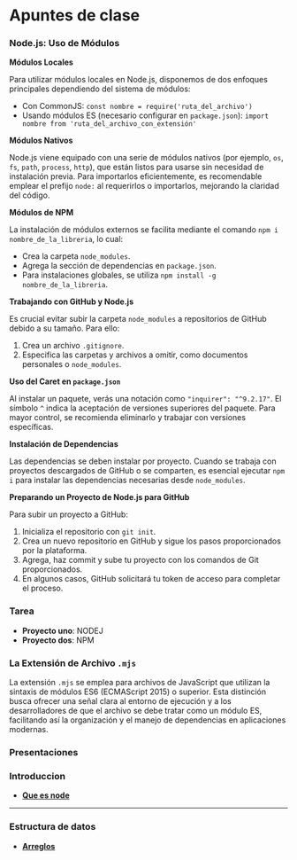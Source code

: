 # Apuntes de clase

### Node.js: Uso de Módulos

**Módulos Locales**

Para utilizar módulos locales en Node.js, disponemos de dos enfoques principales dependiendo del sistema de módulos:

- Con CommonJS: `const nombre = require('ruta_del_archivo')`
- Usando módulos ES (necesario configurar en `package.json`): `import nombre from 'ruta_del_archivo_con_extensión'`

**Módulos Nativos**

Node.js viene equipado con una serie de módulos nativos (por ejemplo, `os`, `fs`, `path`, `process`, `http`), que están listos para usarse sin necesidad de instalación previa. Para importarlos eficientemente, es recomendable emplear el prefijo `node:` al requerirlos o importarlos, mejorando la claridad del código.

**Módulos de NPM**

La instalación de módulos externos se facilita mediante el comando `npm i nombre_de_la_libreria`, lo cual:

- Crea la carpeta `node_modules`.
- Agrega la sección de dependencias en `package.json`.
- Para instalaciones globales, se utiliza `npm install -g nombre_de_la_libreria`.

**Trabajando con GitHub y Node.js**

Es crucial evitar subir la carpeta `node_modules` a repositorios de GitHub debido a su tamaño. Para ello:

1. Crea un archivo `.gitignore`.
2. Especifica las carpetas y archivos a omitir, como documentos personales o `node_modules`.

**Uso del Caret en `package.json`**

Al instalar un paquete, verás una notación como `"inquirer": "^9.2.17"`. El símbolo `^` indica la aceptación de versiones superiores del paquete. Para mayor control, se recomienda eliminarlo y trabajar con versiones específicas.

**Instalación de Dependencias**

Las dependencias se deben instalar por proyecto. Cuando se trabaja con proyectos descargados de GitHub o se comparten, es esencial ejecutar `npm i` para instalar las dependencias necesarias desde `node_modules`.

**Preparando un Proyecto de Node.js para GitHub**

Para subir un proyecto a GitHub:

1. Inicializa el repositorio con `git init`.
2. Crea un nuevo repositorio en GitHub y sigue los pasos proporcionados por la plataforma.
3. Agrega, haz commit y sube tu proyecto con los comandos de Git proporcionados.
4. En algunos casos, GitHub solicitará tu token de acceso para completar el proceso.

### Tarea

- **Proyecto uno**: NODEJ
- **Proyecto dos**: NPM

### La Extensión de Archivo `.mjs`

La extensión `.mjs` se emplea para archivos de JavaScript que utilizan la sintaxis de módulos ES6 (ECMAScript 2015) o superior. Esta distinción busca ofrecer una señal clara al entorno de ejecución y a los desarrolladores de que el archivo se debe tratar como un módulo ES, facilitando así la organización y el manejo de dependencias en aplicaciones modernas.


### Presentaciones

### Introduccion

- [**Que es node**](https://docs.google.com/presentation/d/18Qg3_Cmw3JZW0W1O5HURcJEfFKKI4fv5k168R9WhilQ/edit?usp=sharing)

---- 
### Estructura de datos

- [**Arreglos**](https://docs.google.com/presentation/d/1n3C26oIA8nNilU_h9e5KL1hcuLysEQ_ZuPVDyvR5bvQ/edit?usp=sharing)